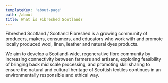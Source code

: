 ```yaml
---
templateKey: 'about-page'
path: /about
title: What is Fibreshed Scotland?
---
```

Fibreshed Scotland / Scotland Fibreshed is a growing community of producers, makers, consumers, 
and educators who work with and promote locally produced wool, linen, leather and natural dyes products.

We aim to develop a Scotland-wide, regenerative fibre community by increasing connectivity between 
farmers and artisans, exploring feasibility of bringing back mid scale processing, and 
promoting skill sharing to ensure the natural and cultural heritage of Scottish textiles 
continues in an environmentally responsible and ethical way.
